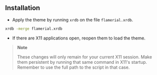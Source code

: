 ## Installation

-   Apply the theme by running `xrdb` on the file `flamerial.xrdb`.

```bash
xrdb -merge flamerial.xrdb
```

-   If there are X11 applications open, reopen them to load the theme.

> **Note**
>
> These changes will only remain for your current X11 session. Make them
> persistent by running that same command in X11's startup. Remember to use the
> full path to the script in that case.
